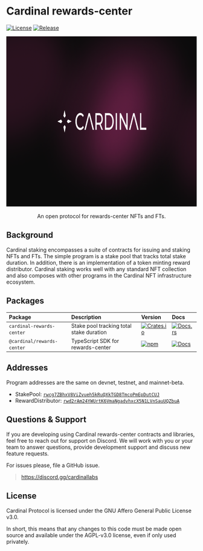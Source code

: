 # Cardinal rewards-center

[![License](https://img.shields.io/badge/license-AGPL%203.0-blue)](https://github.com/cardinal-labs/cardinal-rewards-center/blob/master/LICENSE)
[![Release](https://github.com/cardinal-labs/cardinal-rewards-center/actions/workflows/release.yml/badge.svg?branch=v0.0.27)](https://github.com/cardinal-labs/cardinal-rewards-center/actions/workflows/release.yml)

<div style="text-align: center; width: 100%;">
  <img style="height: 450px" src="./doc-assets/banner.png" />
</div>

<p align="center">
    An open protocol for rewards-center NFTs and FTs.
</p>

## Background

Cardinal staking encompasses a suite of contracts for issuing and staking NFTs and FTs. The simple program is a stake pool that tracks total stake duration. In addition, there is an implementation of a token minting reward distributor. Cardinal staking works well with any standard NFT collection and also composes with other programs in the Cardinal NFT infrastructure ecosystem.

## Packages

| Package                    | Description                              | Version                                                                                                                     | Docs                                                                                                                |
| :------------------------- | :--------------------------------------- | :-------------------------------------------------------------------------------------------------------------------------- | :------------------------------------------------------------------------------------------------------------------ |
| `cardinal-rewards-center`  | Stake pool tracking total stake duration | [![Crates.io](https://img.shields.io/crates/v/cardinal-rewards-center)](https://crates.io/crates/cardinal-rewards-center)   | [![Docs.rs](https://docs.rs/cardinal-rewards-center/badge.svg)](https://docs.rs/cardinal-rewards-center)            |
| `@cardinal/rewards-center` | TypeScript SDK for rewards-center        | [![npm](https://img.shields.io/npm/v/@cardinal/rewards-center.svg)](https://www.npmjs.com/package/@cardinal/rewards-center) | [![Docs](https://img.shields.io/badge/docs-typedoc-blue)](https://cardinal-labs.github.io/cardinal-rewards-center/) |

## Addresses

Program addresses are the same on devnet, testnet, and mainnet-beta.

- StakePool: [`rwcg7ZBhxV8ViZvueh5kRuQXkTGD8TmcoPmEpDutCUJ`](https://explorer.solana.com/address/rwcg7ZBhxV8ViZvueh5kRuQXkTGD8TmcoPmEpDutCUJ)
- RewardDistributor: [`rwd2rAm24YWUrtK6VmaNgadvhxcX5N1LVnSauUQZbuA`](https://explorer.solana.com/address/rwd2rAm24YWUrtK6VmaNgadvhxcX5N1LVnSauUQZbuA)

## Questions & Support

If you are developing using Cardinal rewards-center contracts and libraries, feel free to reach out for support on Discord. We will work with you or your team to answer questions, provide development support and discuss new feature requests.

For issues please, file a GitHub issue.

> https://discord.gg/cardinallabs

## License

Cardinal Protocol is licensed under the GNU Affero General Public License v3.0.

In short, this means that any changes to this code must be made open source and available under the AGPL-v3.0 license, even if only used privately.

